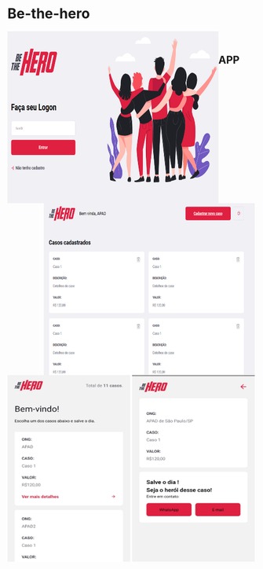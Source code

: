 # Be-the-hero
<img src="https://github.com/raphaom35/Be-the-hero_ok/blob/master/frontend/tela1.PNG" width="430" height="350" align="left"/> 
<img src="https://github.com/raphaom35/Be-the-hero_ok/blob/master/frontend/tela2.PNG" width="430" height="350" align="right"/>
&nbsp;&nbsp;
<h2>APP</h2>
<img src="https://github.com/raphaom35/Be-the-hero_ok/blob/master/mobile/mobile.jpg" width="250" height="380" align="center"/>
<img src="https://github.com/raphaom35/Be-the-hero_ok/blob/master/mobile/mobile1.jpg" width="250" height="380" align="center"/>

  
  
